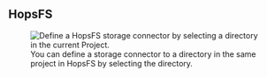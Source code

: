 ## HopsFS

<p align="center">
  <figure>
    <img src="../../../assets/images/storage-connectors/hopsfs.png" alt="Define a HopsFS storage connector by selecting a directory in the current Project.">
    <figcaption>You can define a storage connector to a directory in the same project in HopsFS by selecting the directory.</figcaption>
  </figure>
</p>

